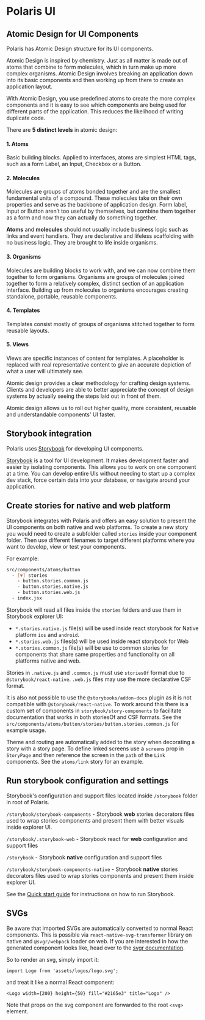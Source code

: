 # Polaris UI

## Atomic Design for UI Components

Polaris has Atomic Design structure for its UI components.

Atomic Design is inspired by chemistry. Just as all matter is made out of atoms that combine to form molecules, which in turn make up more complex organisms. Atomic Design involves breaking an application down into its basic components and then working up from there to create an application layout.

With Atomic Design, you use predefined atoms to create the more complex components and it is easy to see which components are being used for different parts of the application. This reduces the likelihood of writing duplicate code.

There are **5 distinct levels** in atomic design:

#### 1. Atoms

Basic building blocks. Applied to interfaces, atoms are simplest HTML tags, such as a form Label, an Input, Checkbox or a Button.

#### 2. Molecules

Molecules are groups of atoms bonded together and are the smallest fundamental units of a compound. These molecules take on their own properties and serve as the backbone of application design. Form label, Input or Button aren’t too useful by themselves, but combine them together as a form and now they can actually do something together.

**Atoms** and **molecules** should not usually include business logic such as links and event handlers. They are declarative and lifeless scaffolding with no business logic. They are brought to life inside organisms.

#### 3. Organisms

Molecules are building blocks to work with, and we can now combine them together to form organisms. Organisms are groups of molecules joined together to form a relatively complex, distinct section of an application interface. Building up from molecules to organisms encourages creating standalone, portable, reusable components.

#### 4. Templates

Templates consist mostly of groups of organisms stitched together to form reusable layouts.

#### 5. Views

Views are specific instances of content for templates. A placeholder is replaced with real representative content to give an accurate depiction of what a user will ultimately see.

Atomic design provides a clear methodology for crafting design systems. Clients and developers are able to better appreciate the concept of design systems by actually seeing the steps laid out in front of them.

Atomic design allows us to roll out higher quality, more consistent, reusable and understandable components' UI faster.

## Storybook integration

Polaris uses [Storybook](https://storybook.js.org/) for developing UI components.

[Storybook](https://storybook.js.org/) is a tool for UI development. It makes development faster and easier by isolating components. This allows you to work on one component at a time. You can develop entire UIs without needing to start up a complex dev stack, force certain data into your database, or navigate around your application.

## Create stories for native and web platform

Storybook integrates with Polaris and offers an easy solution to present the UI components on both native and web platforms. To create a new story you would need to create a subfolder called `stories` inside your component folder. Then use different filenames to target different platforms where you want to develop, view or test your components.

For example:

```bash
src/components/atoms/button
  - [▼] stories
    - button.stories.common.js
    - button.stories.native.js
    - button.stories.web.js
  - index.jsx
```

Storybook will read all files inside the `stories` folders and use them in Storybook explorer UI:

- `*.stories.native.js` file(s) will be used inside react storybook for Native platform `ios` and `android`.
- `*.stories.web.js` files(s) will be used inside react storybook for Web
- `*.stories.common.js` file(s) will be use to common stories for components that share same properties and functionality on all platforms native and web.

Stories in `.native.js` and `.common.js` must use `storiesOf` format due to `@storybook/react-native`. `.web.js` files may use the more declarative CSF format.

It is also not possible to use the `@storybooks/addon-docs` plugin as it is not compatible with `@storybook/react-native`. To work around this there is a custom set of components in `storybook/story-components` to facilitate documentation that works in both storiesOf and CSF formats. See the `src/components/atoms/button/stories/button.stories.common.js` for example usage.

Theme and routing are automatically added to the story when decorating a story with a story page. To define linked screens use a `screens` prop in `StoryPage` and then reference the screen in the `path` of the `Link` components. See the `atoms/link` story for an example.

## Run storybook configuration and settings

Storybook's configuration and support files located inside `/storybook` folder in root of Polaris.

`/storybook/storybook-components` - Storybook **web** stories decorators files used to wrap stories components and present them with better visuals inside explorer UI.

`/storybook/.storybook-web` - Storybook react for **web** configuration and support files

`/storybook` - Storybook **native** configuration and support files

`/storybook/storybook-components-native` - Storybook **native** stories decorators files used to wrap stories components and present them inside explorer UI.

See the [Quick start guide](/quickstart/) for instructions on how to run Storybook.

## SVGs

Be aware that imported SVGs are automatically converted to normal React components. This is possible via `react-native-svg-transformer` library on native and `@svgr/webpack` loader on web. If you are interested in how the generated component looks like, head over to the [svgr documentation](https://react-svgr.com/docs/getting-started/).

So to render an svg, simply import it:

```
import Logo from 'assets/logos/logo.svg';
```

and treat it like a normal React component:

```
<Logo width={200} height={50} fill="#2165e3" title="Logo" />
```

Note that props on the svg component are forwarded to the root `<svg>` element.
